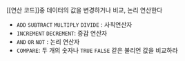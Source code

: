 [[연산 코드]]중 데이터의 값을 변경하거나
비교, 논리 연산한다

- `ADD` `SUBTRACT` `MULTIPLY` `DIVIDE` : 사칙연산자
- `INCREMENT` `DECREMENT`: 증감 연산자 
- `AND` `OR` `NOT` : 논리 연산자
- `COMPARE`: 두 개의 숫자나 `TRUE` `FALSE` 같은 불리언 값을 비교하라

